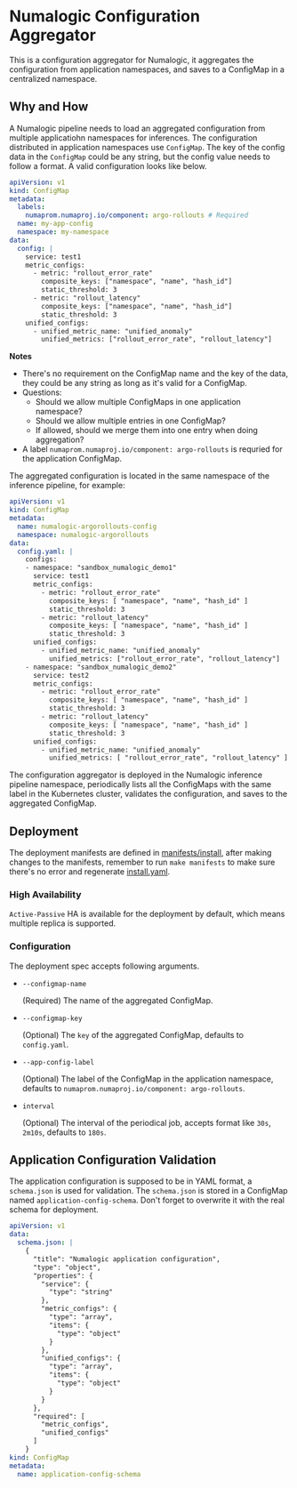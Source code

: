 # Numalogic Configuration Aggregator

This is a configuration aggregator for Numalogic, it aggregates the configuration from application namespaces, and saves to a ConfigMap in a centralized namespace.

## Why and How

A Numalogic pipeline needs to load an aggregated configuration from multiple applicatiohn namespaces for inferences. The configuration distributed in application namespaces use `ConfigMap`. The key of the config data in the `ConfigMap` could be any string, but the config value needs to follow a format. A valid configuration looks like below.

```yaml
apiVersion: v1
kind: ConfigMap
metadata:
  labels:
    numaprom.numaproj.io/component: argo-rollouts # Required
  name: my-app-config
  namespace: my-namespace
data:
  config: |
    service: test1
    metric_configs:
      - metric: "rollout_error_rate"
        composite_keys: ["namespace", "name", "hash_id"]
        static_threshold: 3
      - metric: "rollout_latency"
        composite_keys: ["namespace", "name", "hash_id"]
        static_threshold: 3
    unified_configs:
      - unified_metric_name: "unified_anomaly"
        unified_metrics: ["rollout_error_rate", "rollout_latency"]
```

**Notes**

- There's no requirement on the ConfigMap name and the key of the data, they could be any string as long as it's valid for a ConfigMap.
- Questions:
  - Should we allow multiple ConfigMaps in one application namespace?
  - Should we allow multiple entries in one ConfigMap?
  - If allowed, should we merge them into one entry when doing aggregation?
- A label `numaprom.numaproj.io/component: argo-rollouts` is requried for the application ConfigMap.

The aggregated configuration is located in the same namespace of the inference pipeline, for example:

```yaml
apiVersion: v1
kind: ConfigMap
metadata:
  name: numalogic-argorollouts-config
  namespace: numalogic-argorollouts
data:
  config.yaml: |
    configs:
    - namespace: "sandbox_numalogic_demo1"
      service: test1
      metric_configs:
        - metric: "rollout_error_rate"
          composite_keys: [ "namespace", "name", "hash_id" ]
          static_threshold: 3
        - metric: "rollout_latency"
          composite_keys: [ "namespace", "name", "hash_id" ]
          static_threshold: 3
      unified_configs:
        - unified_metric_name: "unified_anomaly"
          unified_metrics: ["rollout_error_rate", "rollout_latency"]
    - namespace: "sandbox_numalogic_demo2"
      service: test2
      metric_configs:
        - metric: "rollout_error_rate"
          composite_keys: [ "namespace", "name", "hash_id" ]
          static_threshold: 3
        - metric: "rollout_latency"
          composite_keys: [ "namespace", "name", "hash_id" ]
          static_threshold: 3
      unified_configs:
        - unified_metric_name: "unified_anomaly"
          unified_metrics: [ "rollout_error_rate", "rollout_latency" ]
```

The configuration aggregator is deployed in the Numalogic inference pipeline namespace, periodically lists all the ConfigMaps with the same label in the Kubernetes cluster, validates the configuration, and saves to the aggregated ConfigMap.

## Deployment

The deployment manifests are defined in [manifests/install](manifests/install), after making changes to the manifests, remember to run `make manifests` to make sure there's no error and regenerate [install.yaml](manifests/install.yaml).

### High Availability

`Active-Passive` HA is available for the deployment by default, which means multiple replica is supported.

### Configuration

The deployment spec accepts following arguments.

- `--configmap-name`

  (Required) The name of the aggregated ConfigMap.

- `--configmap-key`

  (Optional) The `key` of the aggregated ConfigMap, defaults to `config.yaml`.

- `--app-config-label`

  (Optional) The label of the ConfigMap in the application namespace, defaults to `numaprom.numaproj.io/component: argo-rollouts`.

- `interval`

  (Optional) The interval of the periodical job, accepts format like `30s`, `2m10s`, defaults to `180s`.

## Application Configuration Validation

The application configuration is supposed to be in YAML format, a `schema.json` is used for validation. The `schema.json` is stored in a ConfigMap named `application-config-schema`. Don't forget to overwrite it with the real schema for deployment.

```yaml
apiVersion: v1
data:
  schema.json: |
    {
      "title": "Numalogic application configuration",
      "type": "object",
      "properties": {
        "service": {
          "type": "string"
        },
        "metric_configs": {
          "type": "array",
          "items": {
            "type": "object"
          }
        },
        "unified_configs": {
          "type": "array",
          "items": {
            "type": "object"
          }
        }
      },
      "required": [
        "metric_configs",
        "unified_configs"
      ]
    }
kind: ConfigMap
metadata:
  name: application-config-schema
```
